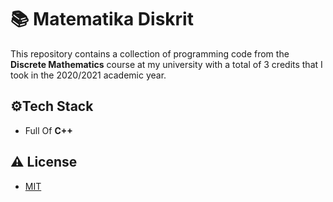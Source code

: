 
# 📚 Matematika Diskrit

This repository contains a collection of programming code from the **Discrete Mathematics** course at my university with a total of 3 credits that I took in the 2020/2021 academic year.


## ⚙️Tech Stack

- Full Of **C++**


## ⚠️ License

- [MIT](https://choosealicense.com/licenses/mit/)

